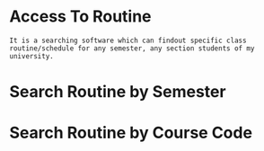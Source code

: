 # Access To Routine

    It is a searching software which can findout specific class routine/schedule for any semester, any section students of my university. 

# Search Routine by Semester
# Search Routine by Course Code
